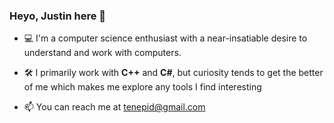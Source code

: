 ### Heyo, Justin here 👋

- 💻 I'm a computer science enthusiast with a near-insatiable desire
  to understand and work with computers.
  
- 🛠️ I primarily work with **C++** and **C#**, but curiosity tends to get the better of me which
  makes me explore any tools I find interesting
  
- 📫 You can reach me at [tenepid@gmail.com](mailto:tenepid@gmail.com)
